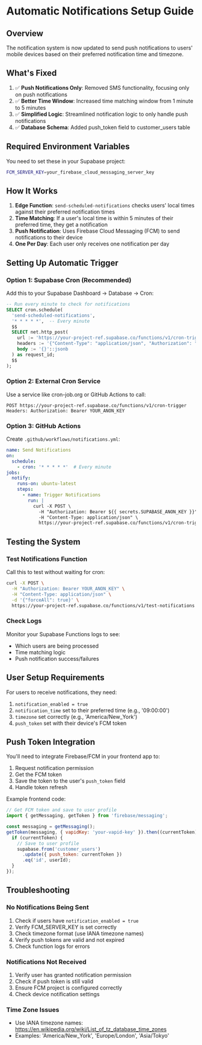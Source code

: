 # Automatic Notifications Setup Guide

## Overview
The notification system is now updated to send push notifications to users' mobile devices based on their preferred notification time and timezone.

## What's Fixed
1. ✅ **Push Notifications Only**: Removed SMS functionality, focusing only on push notifications
2. ✅ **Better Time Window**: Increased time matching window from 1 minute to 5 minutes
3. ✅ **Simplified Logic**: Streamlined notification logic to only handle push notifications
4. ✅ **Database Schema**: Added push_token field to customer_users table

## Required Environment Variables
You need to set these in your Supabase project:

```bash
FCM_SERVER_KEY=your_firebase_cloud_messaging_server_key
```

## How It Works
1. **Edge Function**: `send-scheduled-notifications` checks users' local times against their preferred notification times
2. **Time Matching**: If a user's local time is within 5 minutes of their preferred time, they get a notification
3. **Push Notification**: Uses Firebase Cloud Messaging (FCM) to send notifications to their device
4. **One Per Day**: Each user only receives one notification per day

## Setting Up Automatic Trigger

### Option 1: Supabase Cron (Recommended)
Add this to your Supabase Dashboard → Database → Cron:

```sql
-- Run every minute to check for notifications
SELECT cron.schedule(
  'send-scheduled-notifications',
  '* * * * *',  -- Every minute
  $$
  SELECT net.http_post(
    url := 'https://your-project-ref.supabase.co/functions/v1/cron-trigger',
    headers := '{"Content-Type": "application/json", "Authorization": "Bearer ' || current_setting('app.settings.service_role_key') || '"}'::jsonb,
    body := '{}'::jsonb
  ) as request_id;
  $$
);
```

### Option 2: External Cron Service
Use a service like cron-job.org or GitHub Actions to call:
```
POST https://your-project-ref.supabase.co/functions/v1/cron-trigger
Headers: Authorization: Bearer YOUR_ANON_KEY
```

### Option 3: GitHub Actions
Create `.github/workflows/notifications.yml`:

```yaml
name: Send Notifications
on:
  schedule:
    - cron: '* * * * *'  # Every minute
jobs:
  notify:
    runs-on: ubuntu-latest
    steps:
      - name: Trigger Notifications
        run: |
          curl -X POST \
            -H "Authorization: Bearer ${{ secrets.SUPABASE_ANON_KEY }}" \
            -H "Content-Type: application/json" \
            https://your-project-ref.supabase.co/functions/v1/cron-trigger
```

## Testing the System

### Test Notifications Function
Call this to test without waiting for cron:
```bash
curl -X POST \
  -H "Authorization: Bearer YOUR_ANON_KEY" \
  -H "Content-Type: application/json" \
  -d '{"forceAll": true}' \
  https://your-project-ref.supabase.co/functions/v1/test-notifications
```

### Check Logs
Monitor your Supabase Functions logs to see:
- Which users are being processed
- Time matching logic
- Push notification success/failures

## User Setup Requirements

For users to receive notifications, they need:
1. `notification_enabled = true`
2. `notification_time` set to their preferred time (e.g., '09:00:00')
3. `timezone` set correctly (e.g., 'America/New_York')
4. `push_token` set with their device's FCM token

## Push Token Integration

You'll need to integrate Firebase/FCM in your frontend app to:
1. Request notification permission
2. Get the FCM token
3. Save the token to the user's `push_token` field
4. Handle token refresh

Example frontend code:
```javascript
// Get FCM token and save to user profile
import { getMessaging, getToken } from 'firebase/messaging';

const messaging = getMessaging();
getToken(messaging, { vapidKey: 'your-vapid-key' }).then((currentToken) => {
  if (currentToken) {
    // Save to user profile
    supabase.from('customer_users')
      .update({ push_token: currentToken })
      .eq('id', userId);
  }
});
```

## Troubleshooting

### No Notifications Being Sent
1. Check if users have `notification_enabled = true`
2. Verify FCM_SERVER_KEY is set correctly
3. Check timezone format (use IANA timezone names)
4. Verify push tokens are valid and not expired
5. Check function logs for errors

### Notifications Not Received
1. Verify user has granted notification permission
2. Check if push token is still valid
3. Ensure FCM project is configured correctly
4. Check device notification settings

### Time Zone Issues
- Use IANA timezone names: https://en.wikipedia.org/wiki/List_of_tz_database_time_zones
- Examples: 'America/New_York', 'Europe/London', 'Asia/Tokyo'
